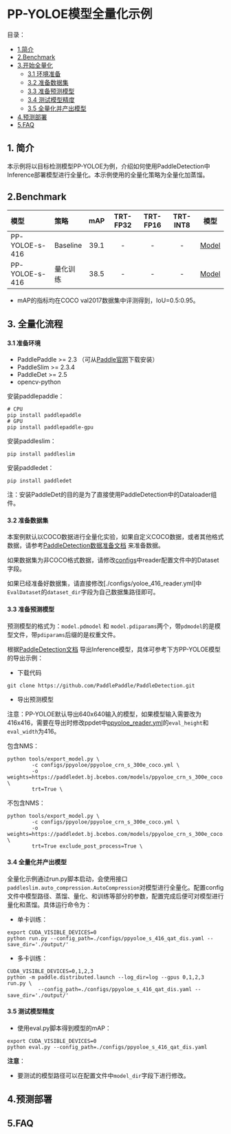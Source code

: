 # PP-YOLOE模型全量化示例

目录：
- [1.简介](#1简介)
- [2.Benchmark](#2Benchmark)
- [3.开始全量化](#全量化流程)
  - [3.1 环境准备](#31-准备环境)
  - [3.2 准备数据集](#32-准备数据集)
  - [3.3 准备预测模型](#33-准备预测模型)
  - [3.4 测试模型精度](#34-测试模型精度)
  - [3.5 全量化并产出模型](#35-全量化并产出模型)
- [4.预测部署](#4预测部署)
- [5.FAQ](5FAQ)

## 1. 简介
本示例将以目标检测模型PP-YOLOE为例，介绍如何使用PaddleDetection中Inference部署模型进行全量化。本示例使用的全量化策略为全量化加蒸馏。


## 2.Benchmark

| 模型  | 策略 | mAP | TRT-FP32 | TRT-FP16 | TRT-INT8  | 模型  |
| :-------- |:-------- |:--------: | :----------------: | :----------------: | :---------------: | :---------------------: |
| PP-YOLOE-s-416 | Baseline | 39.1   |   -   |  -  |  -  | [Model](https://bj.bcebos.com/v1/paddle-slim-models/act/ppyoloe_s_no_postprocess_416.tar) |
| PP-YOLOE-s-416 |  量化训练 | 38.5  |   -  |   -   |  -  | [Model](https://bj.bcebos.com/v1/paddle-slim-models/act/ppyoloe_s_no_postprocess_416_quant.tar) |

- mAP的指标均在COCO val2017数据集中评测得到，IoU=0.5:0.95。

## 3. 全量化流程

#### 3.1 准备环境
- PaddlePaddle >= 2.3 （可从[Paddle官网](https://www.paddlepaddle.org.cn/install/quick?docurl=/documentation/docs/zh/install/pip/linux-pip.html)下载安装）
- PaddleSlim >= 2.3.4
- PaddleDet >= 2.5
- opencv-python

安装paddlepaddle：
```shell
# CPU
pip install paddlepaddle
# GPU
pip install paddlepaddle-gpu
```

安装paddleslim：
```shell
pip install paddleslim
```

安装paddledet：
```shell
pip install paddledet
```
注：安装PaddleDet的目的是为了直接使用PaddleDetection中的Dataloader组件。


#### 3.2 准备数据集

本案例默认以COCO数据进行全量化实验，如果自定义COCO数据，或者其他格式数据，请参考[PaddleDetection数据准备文档](https://github.com/PaddlePaddle/PaddleDetection/blob/release/2.4/docs/tutorials/PrepareDataSet.md) 来准备数据。

如果数据集为非COCO格式数据，请修改[configs](./configs)中reader配置文件中的Dataset字段。

如果已经准备好数据集，请直接修改[./configs/yoloe_416_reader.yml]中`EvalDataset`的`dataset_dir`字段为自己数据集路径即可。

#### 3.3 准备预测模型

预测模型的格式为：`model.pdmodel` 和 `model.pdiparams`两个，带`pdmodel`的是模型文件，带`pdiparams`后缀的是权重文件。

根据[PaddleDetection文档](https://github.com/PaddlePaddle/PaddleDetection/blob/develop/docs/tutorials/GETTING_STARTED_cn.md#8-%E6%A8%A1%E5%9E%8B%E5%AF%BC%E5%87%BA) 导出Inference模型，具体可参考下方PP-YOLOE模型的导出示例：
- 下载代码
```
git clone https://github.com/PaddlePaddle/PaddleDetection.git
```
- 导出预测模型

注意：PP-YOLOE默认导出640x640输入的模型，如果模型输入需要改为416x416，需要在导出时修改ppdet中[ppyoloe_reader.yml](https://github.com/PaddlePaddle/PaddleDetection/blob/release/2.5/configs/ppyoloe/_base_/ppyoloe_reader.yml#L2)的`eval_height`和`eval_width`为416。

包含NMS：
```shell
python tools/export_model.py \
        -c configs/ppyoloe/ppyoloe_crn_s_300e_coco.yml \
        -o weights=https://paddledet.bj.bcebos.com/models/ppyoloe_crn_s_300e_coco.pdparams \
        trt=True \
```

不包含NMS：
```shell
python tools/export_model.py \
        -c configs/ppyoloe/ppyoloe_crn_s_300e_coco.yml \
        -o weights=https://paddledet.bj.bcebos.com/models/ppyoloe_crn_s_300e_coco.pdparams \
        trt=True exclude_post_process=True \
```

#### 3.4 全量化并产出模型

全量化示例通过run.py脚本启动，会使用接口```paddleslim.auto_compression.AutoCompression```对模型进行全量化。配置config文件中模型路径、蒸馏、量化、和训练等部分的参数，配置完成后便可对模型进行量化和蒸馏。具体运行命令为：

- 单卡训练：
```
export CUDA_VISIBLE_DEVICES=0
python run.py --config_path=./configs/ppyoloe_s_416_qat_dis.yaml --save_dir='./output/'
```

- 多卡训练：
```
CUDA_VISIBLE_DEVICES=0,1,2,3
python -m paddle.distributed.launch --log_dir=log --gpus 0,1,2,3 run.py \
          --config_path=./configs/ppyoloe_s_416_qat_dis.yaml --save_dir='./output/'
```

#### 3.5 测试模型精度

- 使用eval.py脚本得到模型的mAP：
```
export CUDA_VISIBLE_DEVICES=0
python eval.py --config_path=./configs/ppyoloe_s_416_qat_dis.yaml
```

**注意**：
- 要测试的模型路径可以在配置文件中`model_dir`字段下进行修改。

## 4.预测部署


## 5.FAQ
